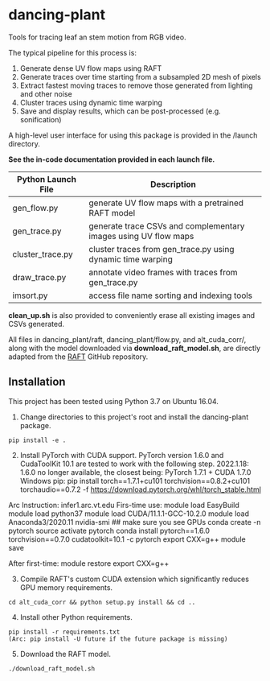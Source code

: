 # dancing-plant

Tools for tracing leaf an stem motion from RGB video.

The typical pipeline for this process is:
1) Generate dense UV flow maps using RAFT
2) Generate traces over time starting from a subsampled 2D mesh of pixels
3) Extract fastest moving traces to remove those generated from lighting and other noise
4) Cluster traces using dynamic time warping
5) Save and display results, which can be post-processed (e.g. sonification)

A high-level user interface for using this package is provided in the /launch directory.

**See the in-code documentation provided in each launch file.**

| Python Launch File | Description |
| ------------------ | ----------- |
| gen_flow.py | generate UV flow maps with a pretrained RAFT model |
| gen_trace.py | generate trace CSVs and complementary images using UV flow maps |
| cluster_trace.py | cluster traces from gen_trace.py using dynamic time warping |
| draw_trace.py | annotate video frames with traces from gen_trace.py |
| imsort.py | access file name sorting and indexing tools |

**clean_up.sh** is also provided to conveniently erase all existing images and CSVs generated.

All files in dancing_plant/raft, dancing_plant/flow.py, and alt_cuda_corr/, along with the model downloaded via **download_raft_model.sh**, are directly adapted from the [RAFT](https://github.com/princeton-vl/RAFT) GitHub repository.

## Installation

This project has been tested using Python 3.7 on Ubuntu 16.04.

1) Change directories to this project's root and install the dancing-plant package.

```
pip install -e .
```

2) Install PyTorch with CUDA support. PyTorch version 1.6.0 and CudaToolKit 10.1 are tested to work with the following step.
2022.1.18: 1.6.0 no longer available, the closest being:
PyTorch 1.7.1 + CUDA 1.7.0 Windows pip:
pip install torch==1.7.1+cu101 torchvision==0.8.2+cu101 torchaudio==0.7.2 -f https://download.pytorch.org/whl/torch_stable.html


Arc Instruction:
infer1.arc.vt.edu
Firs-time use:
module load EasyBuild
module load python37
module load CUDA/11.1.1-GCC-10.2.0
module load Anaconda3/2020.11
nvidia-smi  ## make sure you see GPUs
conda create -n pytorch
source activate pytorch
conda install pytorch==1.6.0 torchvision==0.7.0 cudatoolkit=10.1 -c pytorch
export CXX=g++ 
module save

After first-time:
module restore
export CXX=g++ 

3) Compile RAFT's custom CUDA extension which significantly reduces GPU memory requirements.

```
cd alt_cuda_corr && python setup.py install && cd ..
```

4) Install other Python requirements.

```
pip install -r requirements.txt
(Arc: pip install -U future if the future package is missing)
```

5) Download the RAFT model.

```
./download_raft_model.sh
```


